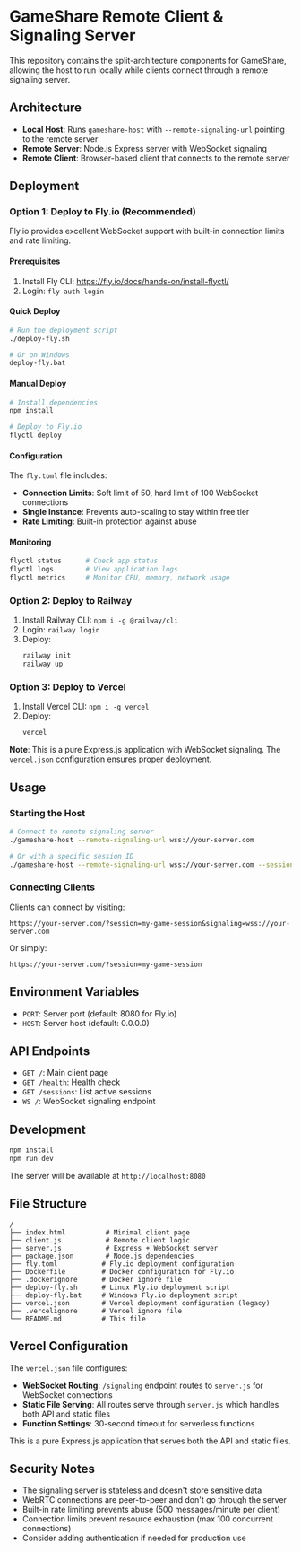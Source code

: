 # GameShare Remote Client & Signaling Server

This repository contains the split-architecture components for GameShare, allowing the host to run locally while clients connect through a remote signaling server.

## Architecture

- **Local Host**: Runs `gameshare-host` with `--remote-signaling-url` pointing to the remote server
- **Remote Server**: Node.js Express server with WebSocket signaling
- **Remote Client**: Browser-based client that connects to the remote server

## Deployment

### Option 1: Deploy to Fly.io (Recommended)

Fly.io provides excellent WebSocket support with built-in connection limits and rate limiting.

#### Prerequisites
1. Install Fly CLI: https://fly.io/docs/hands-on/install-flyctl/
2. Login: `fly auth login`

#### Quick Deploy
```bash
# Run the deployment script
./deploy-fly.sh

# Or on Windows
deploy-fly.bat
```

#### Manual Deploy
```bash
# Install dependencies
npm install

# Deploy to Fly.io
flyctl deploy
```

#### Configuration
The `fly.toml` file includes:
- **Connection Limits**: Soft limit of 50, hard limit of 100 WebSocket connections
- **Single Instance**: Prevents auto-scaling to stay within free tier
- **Rate Limiting**: Built-in protection against abuse

#### Monitoring
```bash
flyctl status      # Check app status
flyctl logs        # View application logs
flyctl metrics     # Monitor CPU, memory, network usage
```

### Option 2: Deploy to Railway

1. Install Railway CLI: `npm i -g @railway/cli`
2. Login: `railway login`
3. Deploy:
   ```bash
   railway init
   railway up
   ```

### Option 3: Deploy to Vercel

1. Install Vercel CLI: `npm i -g vercel`
2. Deploy:
   ```bash
   vercel
   ```

**Note**: This is a pure Express.js application with WebSocket signaling. The `vercel.json` configuration ensures proper deployment.

## Usage

### Starting the Host

```bash
# Connect to remote signaling server
./gameshare-host --remote-signaling-url wss://your-server.com

# Or with a specific session ID
./gameshare-host --remote-signaling-url wss://your-server.com --session-id my-game-session
```

### Connecting Clients

Clients can connect by visiting:
```
https://your-server.com/?session=my-game-session&signaling=wss://your-server.com
```

Or simply:
```
https://your-server.com/?session=my-game-session
```

## Environment Variables

- `PORT`: Server port (default: 8080 for Fly.io)
- `HOST`: Server host (default: 0.0.0.0)

## API Endpoints

- `GET /`: Main client page
- `GET /health`: Health check
- `GET /sessions`: List active sessions
- `WS /`: WebSocket signaling endpoint

## Development

```bash
npm install
npm run dev
```

The server will be available at `http://localhost:8080`

## File Structure

```
/
├── index.html          # Minimal client page
├── client.js           # Remote client logic
├── server.js           # Express + WebSocket server
├── package.json        # Node.js dependencies
├── fly.toml           # Fly.io deployment configuration
├── Dockerfile         # Docker configuration for Fly.io
├── .dockerignore      # Docker ignore file
├── deploy-fly.sh      # Linux Fly.io deployment script
├── deploy-fly.bat     # Windows Fly.io deployment script
├── vercel.json        # Vercel deployment configuration (legacy)
├── .vercelignore      # Vercel ignore file
└── README.md          # This file
```

## Vercel Configuration

The `vercel.json` file configures:
- **WebSocket Routing**: `/signaling` endpoint routes to `server.js` for WebSocket connections
- **Static File Serving**: All routes serve through `server.js` which handles both API and static files
- **Function Settings**: 30-second timeout for serverless functions

This is a pure Express.js application that serves both the API and static files.

## Security Notes

- The signaling server is stateless and doesn't store sensitive data
- WebRTC connections are peer-to-peer and don't go through the server
- Built-in rate limiting prevents abuse (500 messages/minute per client)
- Connection limits prevent resource exhaustion (max 100 concurrent connections)
- Consider adding authentication if needed for production use

